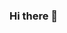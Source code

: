### Hi there 👋

<!--
**mjcc30/mjcc30** is a ✨ _special_ ✨ repository because its `README.md` (this file) appears on your GitHub profile.

Here are some ideas to get you started:

- 🔭 I’m currently working with :
    - React
    - Typescript
    - Graphql
    - Node
    - Tailwindcss
    - Gatsby
- 🔭 I’m currently working on :
    - Neocracy project using react and php
    - NeocracyBlog using gatsby
- 🌱 I’m currently learning 
    - React
    - Typescript
    - Graphql
    - php
- 📫 How to reach me:
     - You can visit my linkedin page :
       - https://www.linkedin.com/in/maximecordeiro/

<p align="center">
  <a href="https://github.com/mjcc30"><img src"" alt="Github"></a>
  <a href="https://www.linkedin.com/in/maximecordeiro/"><img src"" alt="Linkedin"></a>
</p>

